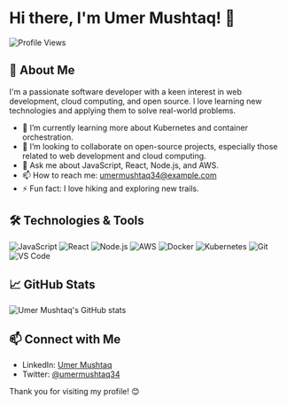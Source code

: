 # Hi there, I'm Umer Mushtaq! 👋

![Profile Views](https://komarev.com/ghpvc/?username=umermushtaq34&color=blue)

## 🚀 About Me

I'm a passionate software developer with a keen interest in web development, cloud computing, and open source. I love learning new technologies and applying them to solve real-world problems.

- 🌱 I’m currently learning more about Kubernetes and container orchestration.
- 👯 I’m looking to collaborate on open-source projects, especially those related to web development and cloud computing.
- 💬 Ask me about JavaScript, React, Node.js, and AWS.
- 📫 How to reach me: [umermushtaq34@example.com](mailto:umermushtaq34@example.com)
- ⚡ Fun fact: I love hiking and exploring new trails.

## 🛠️ Technologies & Tools

![JavaScript](https://img.shields.io/badge/-JavaScript-black?style=flat-square&logo=javascript)
![React](https://img.shields.io/badge/-React-black?style=flat-square&logo=react)
![Node.js](https://img.shields.io/badge/-Node.js-black?style=flat-square&logo=node.js)
![AWS](https://img.shields.io/badge/-AWS-black?style=flat-square&logo=amazon-aws)
![Docker](https://img.shields.io/badge/-Docker-black?style=flat-square&logo=docker)
![Kubernetes](https://img.shields.io/badge/-Kubernetes-black?style=flat-square&logo=kubernetes)
![Git](https://img.shields.io/badge/-Git-black?style=flat-square&logo=git)
![VS Code](https://img.shields.io/badge/-VS%20Code-black?style=flat-square&logo=visual-studio-code)

## 📈 GitHub Stats

![Umer Mushtaq's GitHub stats](https://github-readme-stats.vercel.app/api?username=umermushtaq34&show_icons=true&theme=radical)

## 📫 Connect with Me

- LinkedIn: [Umer Mushtaq](https://www.linkedin.com/in/umermushtaq34)
- Twitter: [@umermushtaq34](https://twitter.com/umermushtaq34)

Thank you for visiting my profile! 😊
